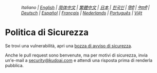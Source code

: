 <div align="center">
    <h6>
        <a href="../"><img height=15 style="margin: 0 3px -2px" src="https://raw.githubusercontent.com/KudoAI/chatgpt.js/6fa1659feadaf70853996dc7d7f6e1ab5a1e6301/media/images/icons/earth-americas.svg"></a>
         Italiano |
        <a href="../SECURITY.md">English</a> |
        <a href="../zh-cn/SECURITY.md">简体中文</a> |
        <a href="../zh-tw/SECURITY.md">繁體中文</a> |
        <a href="../ja/SECURITY.md">日本</a> |
        <a href="../ko/SECURITY.md">한국인</a> |
        <a href="../hi/SECURITY.md">हिंदी</a> |
        <a href="../ne/SECURITY.md">नेपाली</a> |
        <a href="../de/SECURITY.md">Deutsch</a> |
        <a href="../es/SECURITY.md">Español</a> |
        <a href="../fr/SECURITY.md">Français</a> |
        <a href="../nl/SECURITY.md">Nederlands</a> |
        <a href="../pt/SECURITY.md">Português</a> |
        <a href="../vi/SECURITY.md">Việt</a>
    </h6>
</div>

# Politica di Sicurezza

Se trovi una vulnerabilità, apri una [bozza di avviso di sicurezza](https://github.com/KudoAI/chatgpt.js/security/advisories/new).

Anche le pull request sono benvenute, ma per motivi di sicurezza, invia un'e-mail a <security@kudoai.com> e attendi una risposta prima di renderla pubblica.
